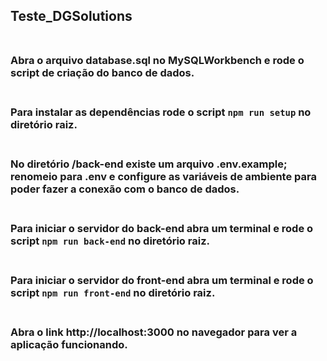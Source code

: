 ## Teste_DGSolutions<br><br>

### Abra o arquivo **database.sql** no MySQLWorkbench e rode o script de criação do banco de dados.<br><br>

### Para instalar as dependências rode o script `npm run setup` no diretório raiz.<br><br>

### No diretório /back-end existe um arquivo **.env.example**; renomeio para **.env** e configure as variáveis de ambiente para poder fazer a conexão com o banco de dados.<br><br>

### Para iniciar o servidor do back-end abra um terminal e rode o script `npm run back-end` no diretório raiz.<br><br>

### Para iniciar o servidor do front-end abra um terminal e rode o script `npm run front-end` no diretório raiz.<br><br>

### Abra o link http://localhost:3000 no navegador para ver a aplicação funcionando.
